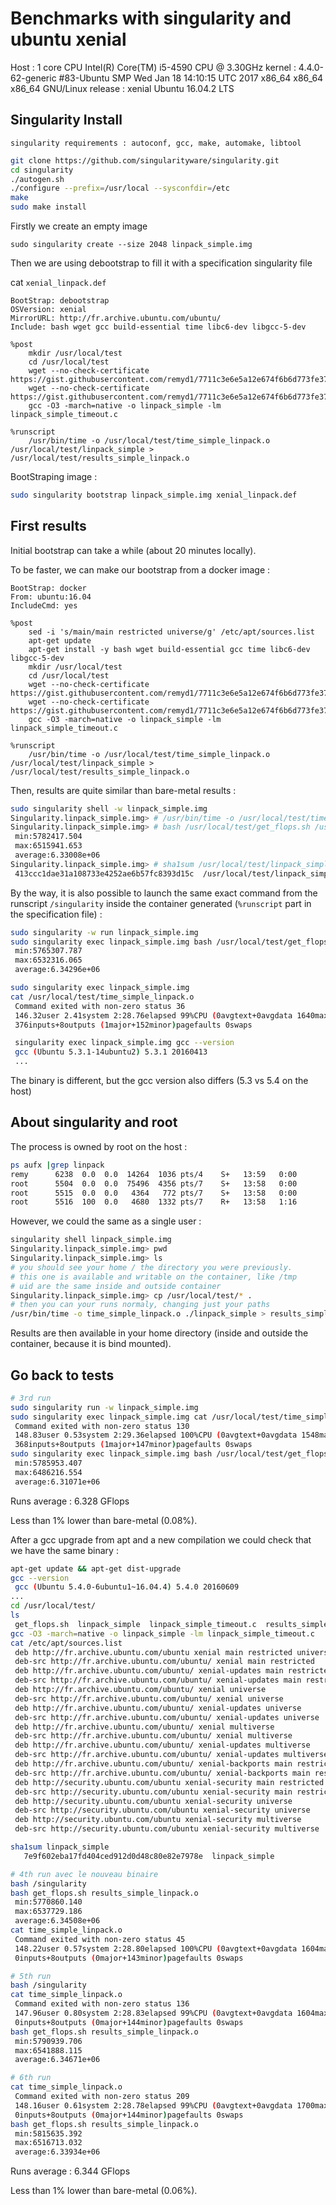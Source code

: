# Benchmarks with singularity and ubuntu xenial

Host :
  1 core CPU Intel(R) Core(TM) i5-4590 CPU @ 3.30GHz
  kernel : 4.4.0-62-generic #83-Ubuntu SMP Wed Jan 18 14:10:15 UTC 2017 x86_64 x86_64 x86_64 GNU/Linux
  release : xenial Ubuntu 16.04.2 LTS

## Singularity Install

`singularity requirements : autoconf, gcc, make, automake, libtool`

```bash
git clone https://github.com/singularityware/singularity.git
cd singularity
./autogen.sh
./configure --prefix=/usr/local --sysconfdir=/etc
make
sudo make install
```

Firstly we create an empty image

```
sudo singularity create --size 2048 linpack_simple.img
```

Then we are using debootstrap to fill it with a specification singularity file

cat `xenial_linpack.def`

```
BootStrap: debootstrap
OSVersion: xenial
MirrorURL: http://fr.archive.ubuntu.com/ubuntu/
Include: bash wget gcc build-essential time libc6-dev libgcc-5-dev

%post
    mkdir /usr/local/test
    cd /usr/local/test
    wget --no-check-certificate  https://gist.githubusercontent.com/remyd1/7711c3e6e5a12e674f6b6d773fe37472/raw/1b30a5bf88ec6098bc6a534ac7e4361abe4d3efe/linpack_simple_timeout.c
    wget --no-check-certificate  https://gist.githubusercontent.com/remyd1/7711c3e6e5a12e674f6b6d773fe37472/raw/1b30a5bf88ec6098bc6a534ac7e4361abe4d3efe/get_flops.sh
    gcc -O3 -march=native -o linpack_simple -lm linpack_simple_timeout.c

%runscript
    /usr/bin/time -o /usr/local/test/time_simple_linpack.o /usr/local/test/linpack_simple > /usr/local/test/results_simple_linpack.o
```

BootStraping image :

```bash
sudo singularity bootstrap linpack_simple.img xenial_linpack.def
```


## First results

Initial bootstrap can take a while (about 20 minutes locally).

To be faster, we can make our bootstrap from a docker image :

```
BootStrap: docker
From: ubuntu:16.04
IncludeCmd: yes

%post
    sed -i 's/main/main restricted universe/g' /etc/apt/sources.list
    apt-get update
    apt-get install -y bash wget build-essential gcc time libc6-dev libgcc-5-dev
    mkdir /usr/local/test
    cd /usr/local/test
    wget --no-check-certificate https://gist.githubusercontent.com/remyd1/7711c3e6e5a12e674f6b6d773fe37472/raw/1b30a5bf88ec6098bc6a534ac7e4361abe4d3efe/linpack_simple_timeout.c
    wget --no-check-certificate https://gist.githubusercontent.com/remyd1/7711c3e6e5a12e674f6b6d773fe37472/raw/1b30a5bf88ec6098bc6a534ac7e4361abe4d3efe/get_flops.sh
    gcc -O3 -march=native -o linpack_simple -lm linpack_simple_timeout.c

%runscript
    /usr/bin/time -o /usr/local/test/time_simple_linpack.o /usr/local/test/linpack_simple > /usr/local/test/results_simple_linpack.o
```


Then, results are quite similar than bare-metal results :

```bash
sudo singularity shell -w linpack_simple.img
Singularity.linpack_simple.img> # /usr/bin/time -o /usr/local/test/time_simple_linpack.o /usr/local/test/linpack_simple > /tmp/results_simple_linpack.o
Singularity.linpack_simple.img> # bash /usr/local/test/get_flops.sh /usr/local/test/results_simple_linpack.o
 min:5782417.504
 max:6515941.653
 average:6.33008e+06
Singularity.linpack_simple.img> # sha1sum /usr/local/test/linpack_simple
 413ccc1dae31a108733e4252ae6b57fc8393d15c  /usr/local/test/linpack_simple
```

By the way, it is also possible to launch the same exact command from the runscript `/singularity` inside the container generated (`%runscript` part in the specification file) :

```bash
sudo singularity -w run linpack_simple.img
sudo singularity exec linpack_simple.img bash /usr/local/test/get_flops.sh /usr/local/test/results_simple_linpack.o
 min:5765307.787
 max:6532316.065
 average:6.34296e+06

sudo singularity exec linpack_simple.img
cat /usr/local/test/time_simple_linpack.o
 Command exited with non-zero status 36
 146.32user 2.41system 2:28.76elapsed 99%CPU (0avgtext+0avgdata 1640maxresident)k
 376inputs+8outputs (1major+152minor)pagefaults 0swaps

 singularity exec linpack_simple.img gcc --version
 gcc (Ubuntu 5.3.1-14ubuntu2) 5.3.1 20160413
 ...
```

The binary is different, but the gcc version also differs (5.3 vs 5.4 on the host)

## About singularity and root

The process is owned by root on the host :

```bash
ps aufx |grep linpack
remy      6238  0.0  0.0  14264  1036 pts/4    S+   13:59   0:00          |       |   |   |   \_ grep --color=auto linpack
root      5504  0.0  0.0  75496  4356 pts/7    S+   13:58   0:00          |       |   |       \_ sudo singularity run -w linpack_simple.img
root      5515  0.0  0.0   4364   772 pts/7    S+   13:58   0:00          |       |   |                   \_ /usr/bin/time -o /usr/local/test/time_simple_linpack.o /usr/local/test/linpack_simple
root      5516  100  0.0   4680  1332 pts/7    R+   13:58   1:16          |       |   |                       \_ /usr/local/test/linpack_simple
```

However, we could the same as a single user :

```bash
singularity shell linpack_simple.img
Singularity.linpack_simple.img> pwd
Singularity.linpack_simple.img> ls
# you should see your home / the directory you were previously.
# this one is available and writable on the container, like /tmp
# uid are the same inside and outside container
Singularity.linpack_simple.img> cp /usr/local/test/* .
# then you can your runs normaly, changing just your paths
/usr/bin/time -o time_simple_linpack.o ./linpack_simple > results_simple_linpack.o
```

Results are then available in your home directory (inside and outside the container, because it is bind mounted).


## Go back to tests

```bash
# 3rd run
sudo singularity run -w linpack_simple.img             
sudo singularity exec linpack_simple.img cat /usr/local/test/time_simple_linpack.o
 Command exited with non-zero status 130
 148.83user 0.53system 2:29.36elapsed 100%CPU (0avgtext+0avgdata 1548maxresident)k
 368inputs+8outputs (1major+147minor)pagefaults 0swaps
sudo singularity exec linpack_simple.img bash /usr/local/test/get_flops.sh /usr/local/test/results_simple_linpack.o
 min:5785953.407
 max:6486216.554
 average:6.31071e+06
```

Runs average : 6.328 GFlops

Less than 1% lower than bare-metal (0.08%).

After a gcc upgrade from apt and a new compilation we could check that we have the same binary :

```bash
apt-get update && apt-get dist-upgrade
gcc --version
 gcc (Ubuntu 5.4.0-6ubuntu1~16.04.4) 5.4.0 20160609
...
cd /usr/local/test/
ls
 get_flops.sh  linpack_simple  linpack_simple_timeout.c  results_simple_linpack.o  time_simple_linpack.o
gcc -O3 -march=native -o linpack_simple -lm linpack_simple_timeout.c
cat /etc/apt/sources.list
 deb http://fr.archive.ubuntu.com/ubuntu xenial main restricted universe
 deb-src http://fr.archive.ubuntu.com/ubuntu/ xenial main restricted
 deb http://fr.archive.ubuntu.com/ubuntu/ xenial-updates main restricted
 deb-src http://fr.archive.ubuntu.com/ubuntu/ xenial-updates main restricted
 deb http://fr.archive.ubuntu.com/ubuntu/ xenial universe
 deb-src http://fr.archive.ubuntu.com/ubuntu/ xenial universe
 deb http://fr.archive.ubuntu.com/ubuntu/ xenial-updates universe
 deb-src http://fr.archive.ubuntu.com/ubuntu/ xenial-updates universe
 deb http://fr.archive.ubuntu.com/ubuntu/ xenial multiverse
 deb-src http://fr.archive.ubuntu.com/ubuntu/ xenial multiverse
 deb http://fr.archive.ubuntu.com/ubuntu/ xenial-updates multiverse
 deb-src http://fr.archive.ubuntu.com/ubuntu/ xenial-updates multiverse
 deb http://fr.archive.ubuntu.com/ubuntu/ xenial-backports main restricted universe multiverse
 deb-src http://fr.archive.ubuntu.com/ubuntu/ xenial-backports main restricted universe multiverse
 deb http://security.ubuntu.com/ubuntu xenial-security main restricted
 deb-src http://security.ubuntu.com/ubuntu xenial-security main restricted
 deb http://security.ubuntu.com/ubuntu xenial-security universe
 deb-src http://security.ubuntu.com/ubuntu xenial-security universe
 deb http://security.ubuntu.com/ubuntu xenial-security multiverse
 deb-src http://security.ubuntu.com/ubuntu xenial-security multiverse

sha1sum linpack_simple
   7e9f602eba17fd404ced912d0d48c80e82e7978e  linpack_simple

# 4th run avec le nouveau binaire
bash /singularity
bash get_flops.sh results_simple_linpack.o
 min:5770860.140
 max:6537729.186
 average:6.34508e+06
cat time_simple_linpack.o
 Command exited with non-zero status 45
 148.22user 0.57system 2:28.80elapsed 100%CPU (0avgtext+0avgdata 1604maxresident)k
 0inputs+8outputs (0major+143minor)pagefaults 0swaps

# 5th run
bash /singularity                                                                       
cat time_simple_linpack.o                                                               
 Command exited with non-zero status 136
 147.96user 0.80system 2:28.83elapsed 99%CPU (0avgtext+0avgdata 1604maxresident)k
 0inputs+8outputs (0major+144minor)pagefaults 0swaps
bash get_flops.sh results_simple_linpack.o
 min:5790939.706
 max:6541888.115
 average:6.34671e+06

# 6th run
cat time_simple_linpack.o                                                               
 Command exited with non-zero status 209
 148.16user 0.61system 2:28.78elapsed 99%CPU (0avgtext+0avgdata 1700maxresident)k
 0inputs+8outputs (0major+144minor)pagefaults 0swaps
bash get_flops.sh results_simple_linpack.o                                              
 min:5815635.392
 max:6516713.032
 average:6.33934e+06

```

Runs average : 6.344 GFlops

Less than 1% lower than bare-metal (0.06%).
